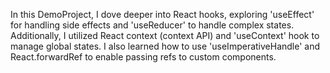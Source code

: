 In this DemoProject, I dove deeper into React hooks, exploring 'useEffect' for handling side effects and 'useReducer' to handle complex states.
Additionally, I utilized React context (context API) and 'useContext' hook to manage global states.
I also learned how to use 'useImperativeHandle' and React.forwardRef to enable passing refs to custom components.
